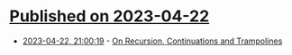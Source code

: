 # [Published on 2023-04-22](index.md)

* [2023-04-22, 21:00:19](https://lobste.rs/s/iuf6hn/on_recursion_continuations_trampolines) - [On Recursion, Continuations and Trampolines](https://eli.thegreenplace.net/2017/on-recursion-continuations-and-trampolines/)
